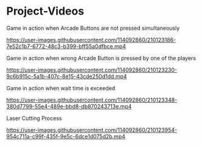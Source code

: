 # Project-Videos

Game in action when Arcade Buttons are not pressed simultaneously 

https://user-images.githubusercontent.com/114092860/210123186-7e52c1b7-6772-48c3-b399-bff55a0dfbce.mp4

Game in action when wrong Arcade Button is pressed by one of the players

https://user-images.githubusercontent.com/114092860/210123230-9c6b915c-5a1b-407c-8e15-43cde250d1dd.mp4

Game in action when wait time is exceeded 

https://user-images.githubusercontent.com/114092860/210123348-380d7799-55e4-489e-bbd8-db870243713e.mp4

Laser Cutting Process 

https://user-images.githubusercontent.com/114092860/210123954-954c711a-c99f-435f-9e5c-6dce1d075d2b.mp4




